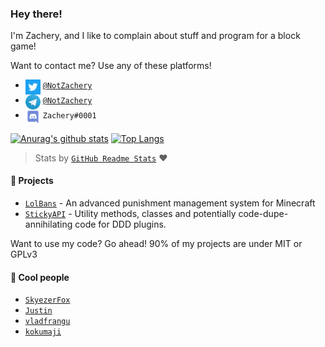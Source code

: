 ### Hey there!
I'm Zachery, and I like to complain about stuff and program for a block game! 

Want to contact me? Use any of these platforms!
- <img src="https://raw.githubusercontent.com/skyezerfox/skyezerfox/master/logo-twitter.svg" width="24px" align="top"> [`@NotZachery`](https://twitter.com/notzachery)
- <img src="https://raw.githubusercontent.com/skyezerfox/skyezerfox/master/logo-telegram.svg" width="24px" align="top"> [`@NotZachery`](https://t.me/notzachery)
- <img src="https://raw.githubusercontent.com/skyezerfox/skyezerfox/master/logo-discord.svg" width="24px" align="top"> `Zachery#0001`

[![Anurag's github stats](https://github-readme-stats.vercel.app/api?username=notzachery&&count_private=true)](https://github.com/anuraghazra/github-readme-stats) [![Top Langs](https://github-readme-stats.vercel.app/api/top-langs/?username=notzachery&layout=compact&hide=javascript,html,css)](https://github.com/anuraghazra/github-readme-stats)

> Stats by [`GitHub Readme Stats`](https://github.com/anuraghazra/github-readme-stats) :heart:

#### :telescope: Projects

- [`LolBans`](https://github.com/RistEx-Software/lolbans-plugin) - An advanced punishment management system for Minecraft
- [`StickyAPI`](https://github.com/DumbDogDiner/StickyAPI) - Utility methods, classes and potentially code-dupe-annihilating code for DDD plugins.


Want to use my code? Go ahead! 90% of my projects are under MIT or GPLv3

#### :couple: Cool people

- [`SkyezerFox`](https://github.com/SkyezerFox)
- [`Justin`](https://github.com/justasic)
- [`vladfrangu`](https://github.com/vladfrangu)
- [`kokumaji`](https://github.com/kokumaji)
